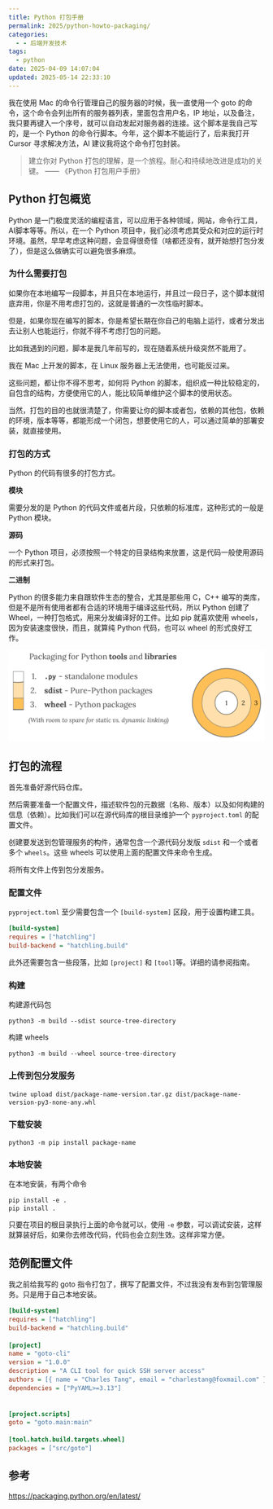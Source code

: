 ```yaml
---
title: Python 打包手册
permalink: 2025/python-howto-packaging/
categories:
  - - 后端开发技术
tags:
  - python
date: 2025-04-09 14:07:04
updated: 2025-05-14 22:33:10
---
```

我在使用 Mac 的命令行管理自己的服务器的时候，我一直使用一个 goto 的命令，这个命令会列出所有的服务器列表，里面包含用户名，IP 地址，以及备注，我只要再键入一个序号，就可以自动发起对服务器的连接。这个脚本是我自己写的，是一个 Python 的命令行脚本。今年，这个脚本不能运行了，后来我打开 Cursor 寻求解决方法，AI 建议我将这个命令打包封装。

<!--more-->

> 建立你对 Python 打包的理解，是一个旅程。耐心和持续地改进是成功的关键。 —— 《Python 打包用户手册》

## Python 打包概览

Python 是一门极度灵活的编程语言，可以应用于各种领域，网站，命令行工具，AI脚本等等。所以，在一个 Python 项目中，我们必须考虑其受众和对应的运行时环境。虽然，早早考虑这种问题，会显得很奇怪（啥都还没有，就开始想打包分发了），但是这么做确实可以避免很多麻烦。

### 为什么需要打包

如果你在本地编写一段脚本，并且只在本地运行，并且过一段日子，这个脚本就彻底弃用，你是不用考虑打包的，这就是普通的一次性临时脚本。

但是，如果你现在编写的脚本，你是希望长期在你自己的电脑上运行，或者分发出去让别人也能运行，你就不得不考虑打包的问题。

比如我遇到的问题，脚本是我几年前写的，现在随着系统升级突然不能用了。

我在 Mac 上开发的脚本，在 Linux 服务器上无法使用，也可能反过来。

这些问题，都让你不得不思考，如何将 Python 的脚本，组织成一种比较稳定的，自包含的结构，方便使用它的人，能比较简单维护这个脚本的使用状态。

当然，打包的目的也就很清楚了，你需要让你的脚本或者包，依赖的其他包，依赖的环境，版本等等，都能形成一个闭包，想要使用它的人，可以通过简单的部署安装，就直接使用。

### 打包的方式

Python 的代码有很多的打包方式。

**模块**

需要分发的是 Python 的代码文件或者片段，只依赖的标准库，这种形式的一般是 Python 模块。

**源码**

一个 Python 项目，必须按照一个特定的目录结构来放置，这是代码一般使用源码的形式来打包。

**二进制**

Python 的很多能力来自跟软件生态的整合，尤其是那些用 C，C++ 编写的类库，但是不是所有使用者都有合适的环境用于编译这些代码，所以 Python 创建了 Wheel，一种打包格式，用来分发编译好的工件。比如 pip 就喜欢使用 wheels，因为安装速度很快，而且，就算纯 Python 代码，也可以 wheel 的形式良好工作。

![](../../images/2025/04/python-packaging-tools-and-libs.png)

## 打包的流程

首先准备好源代码仓库。

然后需要准备一个配置文件，描述软件包的元数据（名称、版本）以及如何构建的信息（依赖）。比如我们可以在源代码库的根目录维护一个 `pyproject.toml` 的配置文件。

创建要发送到包管理服务的构件，通常包含一个源代码分发版 `sdist` 和一个或者多个 `wheels`。这些 wheels 可以使用上面的配置文件来命令生成。

将所有文件上传到包分发服务。

### 配置文件

`pyproject.toml` 至少需要包含一个 `[build-system]` 区段，用于设置构建工具。

```ini
[build-system]
requires = ["hatchling"]
build-backend = "hatchling.build"
```

此外还需要包含一些段落，比如 `[project]` 和 `[tool]`等。详细的请参阅指南。

### 构建

构建源代码包

```shell
python3 -m build --sdist source-tree-directory
```

构建 wheels

```shell
python3 -m build --wheel source-tree-directory
```

### 上传到包分发服务

```shell
twine upload dist/package-name-version.tar.gz dist/package-name-version-py3-none-any.whl
```

### 下载安装

```shell
python3 -m pip install package-name
```

### 本地安装

在本地安装，有两个命令

```shell
pip install -e .
pip install .
```

只要在项目的根目录执行上面的命令就可以，使用 `-e` 参数，可以调试安装，这样就算装好后，如果你去修改代码，代码也会立刻生效。这样非常方便。

## 范例配置文件

我之前给我写的 goto 指令打包了，撰写了配置文件，不过我没有发布到包管理服务。只是用于自己本地安装。

```ini
[build-system]
requires = ["hatchling"]
build-backend = "hatchling.build"

[project]
name = "goto-cli"
version = "1.0.0"
description = "A CLI tool for quick SSH server access"
authors = [{ name = "Charles Tang", email = "charlestang@foxmail.com" }]
dependencies = ["PyYAML>=3.13"]


[project.scripts]
goto = "goto.main:main"

[tool.hatch.build.targets.wheel]
packages = ["src/goto"]
```

## 参考

https://packaging.python.org/en/latest/
